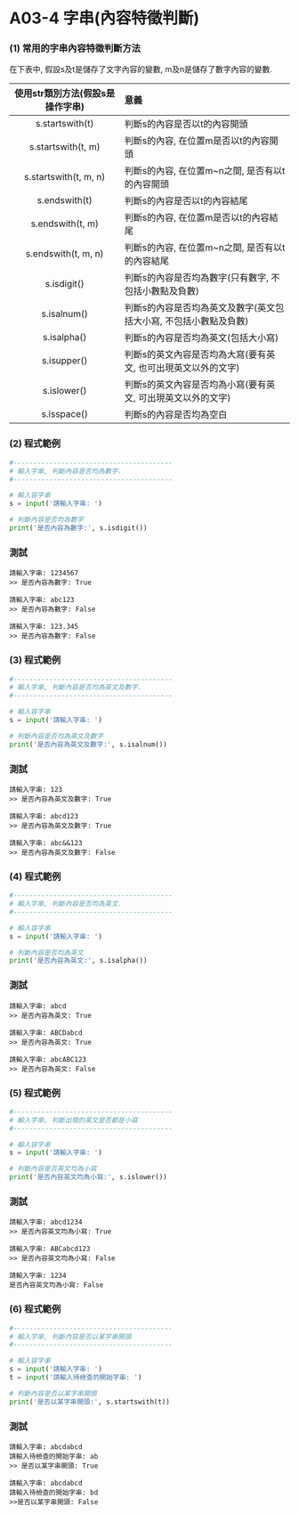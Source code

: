 # A03-4 字串(內容特徵判斷)


### (1) 常用的字串內容特徵判斷方法

在下表中, 假設s及t是儲存了文字內容的變數, m及n是儲存了數字內容的變數.

| 使用str類別方法(假設s是操作字串) | 意義 |
|:---------:|:------|
| s.startswith(t) | 判斷s的內容是否以t的內容開頭 |
| s.startswith(t, m) | 判斷s的內容, 在位置m是否以t的內容開頭  |
| s.startswith(t, m, n) | 判斷s的內容, 在位置m~n之間, 是否有以t的內容開頭 |
| s.endswith(t) | 判斷s的內容是否以t的內容結尾 |
| s.endswith(t, m) | 判斷s的內容, 在位置m是否以t的內容結尾  |
| s.endswith(t, m, n) | 判斷s的內容, 在位置m~n之間, 是否有以t的內容結尾 |
| s.isdigit() | 判斷s的內容是否均為數字(只有數字, 不包括小數點及負數) |
| s.isalnum() | 判斷s的內容是否均為英文及數字(英文包括大小寫, 不包括小數點及負數) |
| s.isalpha() | 判斷s的內容是否均為英文(包括大小寫) |
| s.isupper() | 判斷s的英文內容是否均為大寫(要有英文, 也可出現英文以外的文字) |
| s.islower() | 判斷s的英文內容是否均為小寫(要有英文, 可出現英文以外的文字) |
| s.isspace() | 判斷s的內容是否均為空白 |


### (2) 程式範例
``` python
#----------------------------------------
# 輸入字串, 判斷內容是否均為數字.
#----------------------------------------

# 輸入容字串
s = input('請輸入字串: ')

# 判斷內容是否均為數字
print('是否內容為數字:', s.isdigit())
```

### 測試
```
請輸入字串: 1234567
>> 是否內容為數字: True

請輸入字串: abc123
>> 是否內容為數字: False

請輸入字串: 123.345
>> 是否內容為數字: False
```

### (3) 程式範例
``` python
#----------------------------------------
# 輸入字串, 判斷內容是否均為英文及數字.
#----------------------------------------

# 輸入容字串
s = input('請輸入字串: ')

# 判斷內容是否均為英文及數字
print('是否內容為英文及數字:', s.isalnum())
```

### 測試
```
請輸入字串: 123
>> 是否內容為英文及數字: True

請輸入字串: abcd123
>> 是否內容為英文及數字: True

請輸入字串: abc&&123
>> 是否內容為英文及數字: False
```

### (4) 程式範例
``` python
#----------------------------------------
# 輸入字串, 判斷內容是否均為英文.
#----------------------------------------

# 輸入容字串
s = input('請輸入字串: ')

# 判斷內容是否均為英文
print('是否內容為英文:', s.isalpha())
```

### 測試
```
請輸入字串: abcd
>> 是否內容為英文: True

請輸入字串: ABCDabcd
>> 是否內容為英文: True

請輸入字串: abcABC123
>> 是否內容為英文: False
```



### (5) 程式範例
``` python
#----------------------------------------
# 輸入字串, 判斷出現的英文是否都是小寫
#----------------------------------------

# 輸入容字串
s = input('請輸入字串: ')

# 判斷內容是否英文均為小寫
print('是否內容英文均為小寫:', s.islower())
```

### 測試
```
請輸入字串: abcd1234
>> 是否內容英文均為小寫: True

請輸入字串: ABCabcd123
>> 是否內容英文均為小寫: False

請輸入字串: 1234
是否內容英文均為小寫: False
```


### (6) 程式範例
``` python
#----------------------------------------
# 輸入字串, 判斷內容是否以某字串開頭
#----------------------------------------

# 輸入容字串
s = input('請輸入字串: ')
t = input('請輸入待檢查的開始字串: ')

# 判斷內容是否以某字串開頭
print('是否以某字串開頭:', s.startswith(t))
```

### 測試
```
請輸入字串: abcdabcd
請輸入待檢查的開始字串: ab
>> 是否以某字串開頭: True

請輸入字串: abcdabcd
請輸入待檢查的開始字串: bd
>>是否以某字串開頭: False
```
